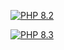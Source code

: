 
[![PHP 8.2](https://github.com/chrecht/docker-library/actions/workflows/php-8.2.yml/badge.svg)](https://github.com/chrecht/docker-library/actions/workflows/php-8.2.yml)

[![PHP 8.3](https://github.com/chrecht/docker-library/actions/workflows/php-8.3.yml/badge.svg)](https://github.com/chrecht/docker-library/actions/workflows/php-8.3.yml)
